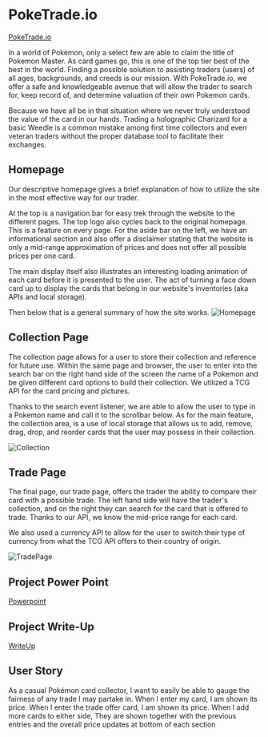 # PokeTrade.io
[PokeTrade.io](https://vharris113.github.io/poketrade/)

In a world of Pokemon, only a select few are able to claim the title of Pokemon Master. As card games go, this is one of the top tier best of the best in the world. Finding a possible solution to assisting traders (users) of all ages, backgrounds, and creeds is our mission. With PokeTrade.io, we offer a safe and knowledgeable avenue that will allow the trader to search for, keep record of, and determine valuation of their own Pokemon cards.

Because we have all be in that situation where we never truly understood the value of the card in our hands. Trading a holographic Charizard for a basic Weedle is a common mistake among first time collectors and even veteran traders without the proper database tool to facilitate their exchanges. 


## Homepage
Our descriptive homepage gives a brief explanation of how to utilize the site in the most effective way for our trader.

At the top is a navigation bar for easy trek through the website to the different pages. The top logo also cycles back to the original homepage. This is a feature on every page. For the aside bar on the left, we have an informational section and also offer a disclaimer stating that the website is only a mid-range approximation of prices and does not offer all possible prices per one card.

The main display itself also illustrates an interesting loading animation of each card before it is presented to the user. The act of turning a face down card up to display the cards that belong in our website's inventories (aka APIs and local storage).

Then below that is a general summary of how the site works.
![Homepage](https://github.com/VHarris113/project-one/blob/css/assets/images/homepagescreencap.png)

## Collection Page

The collection page allows for a user to store their collection and reference for future use. Within the same page and browser, the user to enter into the search bar on the right hand side of the screen the name of a Pokemon and be given different card options to build their collection. We utilized a TCG API for the card pricing and pictures.

Thanks to the search event listener, we are able to allow the user to type in a Pokemon name and call it to the scrollbar below. As for the main feature, the collection area, is a use of local storage that allows us to add, remove, drag, drop, and reorder cards that the user may possess in their collection.

![Collection]()

## Trade Page
The final page, our trade page, offers the trader the ability to compare their card with a possible trade. The left hand side will have the trader's collection, and on the right they can search for the card that is offered to trade. Thanks to our API, we know the mid-price range for each card.

We also used a currency API to allow for the user to switch their type of currency from what the TCG API offers to their country of origin.

![TradePage]()

## Project Power Point

[Powerpoint](https://docs.google.com/presentation/d/1tFDCFZOsQXqhEw5AcOgcuTWOFOB8EoEqvgU1PnOcYp8/edit?usp=sharing)

## Project Write-Up

[WriteUp](https://docs.google.com/document/d/1fbGN89AT4pLlzJpwJzzMMB8eXXHgcqRt7GQZ97eBr9o/edit?usp=sharing)

## User Story

As a casual Pokémon card collector, I want to easily be able to gauge the fairness of any trade I may partake in. 
When I enter my card,
I am shown its price. 
When I enter the trade offer card,
I am shown its price. 
When I add more cards to either side,
They are shown together with the previous entries and the overall price updates at bottom of each section
